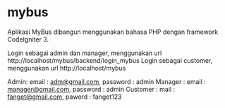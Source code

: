 # mybus
Aplikasi MyBus dibangun menggunakan bahasa PHP dengan framework CodeIgniter 3.

Login sebagai admin dan manager, menggunakan url http://localhost/mybus/backend/login_mybus
Login sebagai customer, menggunakan url http://localhost/mybus

Admin: email : adm@gmail.com, password : admin
Manager : email : manager@gmail.com, password : admin
Customer : mail : fanget@gmail.com, paword : fanget123
